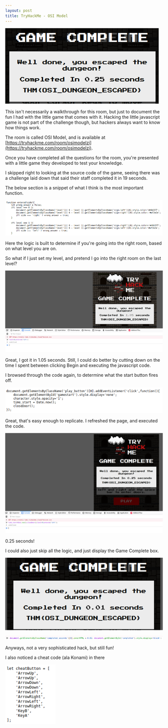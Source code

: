 ```yaml
---
layout: post
title: TryHackMe - OSI Model
---
```


![](/assets/2021-07-02-12-08-46.png)

This isn't necessarily a walkthrough for this room, but just to document the fun I had with the little game that comes with it.  Hacking the little javascript game is not part of the challenge though, but hackers always want to know how things work.

The room is called OSI Model, and is available at [https://tryhackme.com/room/osimodelzi](https://tryhackme.com/room/osimodelzi).

Once you have completed all the questions for the room, you're presented with a little game they developed to test your knowledge.

I skipped right to looking at the source code of the game, seeing there was a challenge laid down that said their staff completed it in 19 seconds.

The below section is a snippet of what I think is the most important function.

![](/assets/2021-07-02-12-11-52.png)

Here the logic is built to determine if you're going into the right room, based on what level you are on.

So what if I just set my level, and pretend I go into the right room on the last level?

![](/assets/2021-07-02-11-53-16.png)

Great, I got it in 1.05 seconds.  Still, I could do better by cutting down on the time I spent between clicking Begin and executing the javascript code.

I browsed through the code again, to determine what the start button fires off.  

![](/assets/2021-07-02-12-15-11.png)

Great, that's easy enough to replicate.  I refreshed the page, and executed the code.

![](/assets/2021-07-02-12-00-25.png)

0.25 seconds!

I could also just skip all the logic, and just display the Game Complete box.

![](/assets/2021-07-02-12-18-40.png)

![](/assets/2021-07-02-12-19-34.png)

Anyways, not a very sophisticated hack, but still fun!

I also noticed a cheat code (ala Konami) in there

![](/assets/2021-07-02-12-21-20.png)